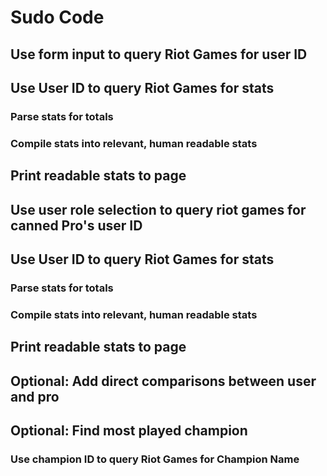 # Sudo Code

## Use form input to query Riot Games for user ID

## Use User ID to query Riot Games for stats

### Parse stats for totals

### Compile stats into relevant, human readable stats

## Print readable stats to page

## Use user role selection to query riot games for canned Pro's user ID

## Use User ID to query Riot Games for stats

### Parse stats for totals

### Compile stats into relevant, human readable stats

## Print readable stats to page

## Optional: Add direct comparisons between user and pro

## Optional: Find most played champion

### Use champion ID to query Riot Games for Champion Name
